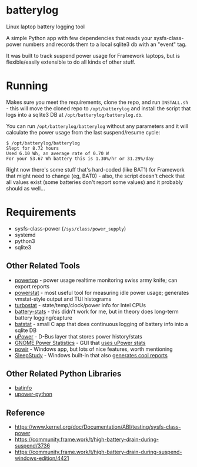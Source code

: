# batterylog
Linux laptop battery logging tool

A simple Python app with few dependencies that reads your sysfs-class-power numbers and records them to a local sqlite3 db with an "event" tag.

It was built to track suspend power usage for Framework laptops, but is flexible/easily extensible to do all kinds of other stuff.


# Running
Makes sure you meet the requirements, clone the repo, and run `INSTALL.sh` - this will move the cloned repo to `/opt/batterylog` and install the script that logs into a sqlite3 DB at `/opt/batterylog/batterylog.db`.

You can run `/opt/batterylog/batterylog` without any parameters and it will calculate the power usage from the last suspend/resume cycle:

```
$ /opt/batterylog/batterylog
Slept for 8.72 hours
Used 6.10 Wh, an average rate of 0.70 W
For your 53.67 Wh battery this is 1.30%/hr or 31.29%/day
```

Right now there's some stuff that's hard-coded (like BAT1) for Framework that might need to change (eg, BAT0) - also, the script doesn't check that all values exist (some batteries don't report some values) and it probably should as well...

# Requirements
* sysfs-class-power (`/sys/class/power_supply`)
* systemd
* python3
* sqlite3

## Other Related Tools
* [powertop](https://github.com/fenrus75/powertop) - power usage realtime monitoring swiss army knife; can export reports
* [powerstat](https://github.com/ColinIanKing/powerstat) - most useful tool for measuring idle power usage; generates vmstat-style output and TUI histograms
* [turbostat](https://www.linux.org/docs/man8/turbostat.html) - state/temp/clock/power info for Intel CPUs
* [battery-stats](https://github.com/petterreinholdtsen/battery-stats) - this didn't work for me, but in theory does long-term battery logging/capture
* [batstat](https://github.com/petterreinholdtsen/battery-stats) - small C app that does continuous logging of battery info into a sqlite DB
* [uPower](https://upower.freedesktop.org/) - D-Bus layer that stores power history/stats
* [GNOME Power Statistics](https://www.linux.org/docs/man8/turbostat.html) - GUI that [uses uPower stats](https://askubuntu.com/questions/139202/how-can-i-reset-the-battery-statistics-for-the-powermanager)
* [powir](https://github.com/SlapBot/powir) - Windows app, but lots of nice features, worth mentioning
* [SleepStudy](https://docs.microsoft.com/en-us/windows-hardware/design/device-experiences/modern-standby-sleepstudy) - Windows built-in that also [generates cool reports](https://blogs.windows.com/windowsexperience/2014/06/26/sleep-study-diagnose-whats-draining-your-battery-while-the-system-sleeps/)

## Other Related Python Libraries
* [batinfo](https://github.com/nicolargo/batinfo)
* [upower-python](https://github.com/wogscpar/upower-python)

## Reference
* https://www.kernel.org/doc/Documentation/ABI/testing/sysfs-class-power
* https://community.frame.work/t/high-battery-drain-during-suspend/3736
* https://community.frame.work/t/high-battery-drain-during-suspend-windows-edition/4421
